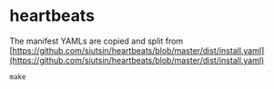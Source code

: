 # heartbeats

The manifest YAMLs are copied and split from [https://github.com/siutsin/heartbeats/blob/master/dist/install.yaml](https://github.com/siutsin/heartbeats/blob/master/dist/install.yaml)

```shell
make
```
